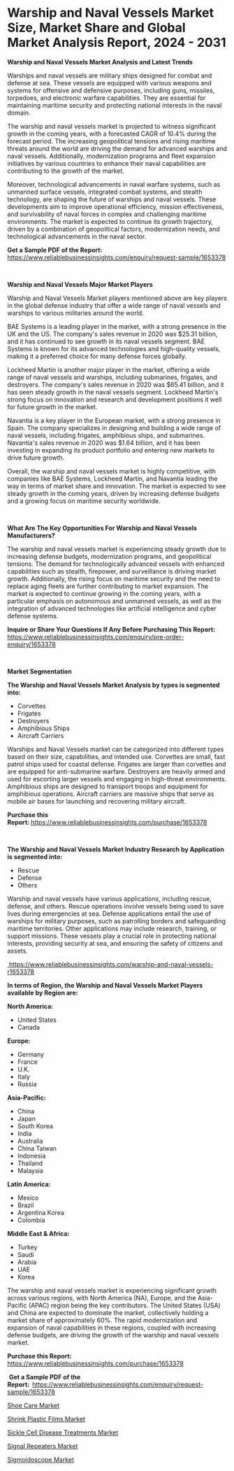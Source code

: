 <p><h1>Warship and Naval Vessels Market Size, Market Share and Global Market Analysis Report, 2024 - 2031</h1></p><p><strong>Warship and Naval Vessels Market Analysis and Latest Trends</strong></p>
<p><p>Warships and naval vessels are military ships designed for combat and defense at sea. These vessels are equipped with various weapons and systems for offensive and defensive purposes, including guns, missiles, torpedoes, and electronic warfare capabilities. They are essential for maintaining maritime security and protecting national interests in the naval domain.</p><p>The warship and naval vessels market is projected to witness significant growth in the coming years, with a forecasted CAGR of 10.4% during the forecast period. The increasing geopolitical tensions and rising maritime threats around the world are driving the demand for advanced warships and naval vessels. Additionally, modernization programs and fleet expansion initiatives by various countries to enhance their naval capabilities are contributing to the growth of the market.</p><p>Moreover, technological advancements in naval warfare systems, such as unmanned surface vessels, integrated combat systems, and stealth technology, are shaping the future of warships and naval vessels. These developments aim to improve operational efficiency, mission effectiveness, and survivability of naval forces in complex and challenging maritime environments. The market is expected to continue its growth trajectory, driven by a combination of geopolitical factors, modernization needs, and technological advancements in the naval sector.</p></p>
<p><strong>Get a Sample PDF of the Report:&nbsp;</strong> <a href="https://www.reliablebusinessinsights.com/enquiry/request-sample/1653378">https://www.reliablebusinessinsights.com/enquiry/request-sample/1653378</a></p>
<p>&nbsp;</p>
<p><strong>Warship and Naval Vessels Major Market Players</strong></p>
<p><p>Warship and Naval Vessels Market players mentioned above are key players in the global defense industry that offer a wide range of naval vessels and warships to various militaries around the world.</p><p>BAE Systems is a leading player in the market, with a strong presence in the UK and the US. The company's sales revenue in 2020 was $25.31 billion, and it has continued to see growth in its naval vessels segment. BAE Systems is known for its advanced technologies and high-quality vessels, making it a preferred choice for many defense forces globally.</p><p>Lockheed Martin is another major player in the market, offering a wide range of naval vessels and warships, including submarines, frigates, and destroyers. The company's sales revenue in 2020 was $65.41 billion, and it has seen steady growth in the naval vessels segment. Lockheed Martin's strong focus on innovation and research and development positions it well for future growth in the market.</p><p>Navantia is a key player in the European market, with a strong presence in Spain. The company specializes in designing and building a wide range of naval vessels, including frigates, amphibious ships, and submarines. Navantia's sales revenue in 2020 was $1.64 billion, and it has been investing in expanding its product portfolio and entering new markets to drive future growth.</p><p>Overall, the warship and naval vessels market is highly competitive, with companies like BAE Systems, Lockheed Martin, and Navantia leading the way in terms of market share and innovation. The market is expected to see steady growth in the coming years, driven by increasing defense budgets and a growing focus on maritime security worldwide.</p></p>
<p>&nbsp;</p>
<p><strong>What Are The Key Opportunities For Warship and Naval Vessels Manufacturers?</strong></p>
<p><p>The warship and naval vessels market is experiencing steady growth due to increasing defense budgets, modernization programs, and geopolitical tensions. The demand for technologically advanced vessels with enhanced capabilities such as stealth, firepower, and surveillance is driving market growth. Additionally, the rising focus on maritime security and the need to replace aging fleets are further contributing to market expansion. The market is expected to continue growing in the coming years, with a particular emphasis on autonomous and unmanned vessels, as well as the integration of advanced technologies like artificial intelligence and cyber defense systems.</p></p>
<p><strong>Inquire or Share Your Questions If Any Before Purchasing This Report:</strong> <a href="https://www.reliablebusinessinsights.com/enquiry/pre-order-enquiry/1653378">https://www.reliablebusinessinsights.com/enquiry/pre-order-enquiry/1653378</a></p>
<p>&nbsp;</p>
<p><strong>Market Segmentation</strong></p>
<p><strong>The Warship and Naval Vessels Market Analysis by types is segmented into:</strong></p>
<p><ul><li>Corvettes</li><li>Frigates</li><li>Destroyers</li><li>Amphibious Ships</li><li>Aircraft Carriers</li></ul></p>
<p><p>Warships and Naval Vessels market can be categorized into different types based on their size, capabilities, and intended use. Corvettes are small, fast patrol ships used for coastal defense. Frigates are larger than corvettes and are equipped for anti-submarine warfare. Destroyers are heavily armed and used for escorting larger vessels and engaging in high-threat environments. Amphibious ships are designed to transport troops and equipment for amphibious operations. Aircraft carriers are massive ships that serve as mobile air bases for launching and recovering military aircraft.</p></p>
<p><strong>Purchase this Report:&nbsp;</strong><a href="https://www.reliablebusinessinsights.com/purchase/1653378">https://www.reliablebusinessinsights.com/purchase/1653378</a></p>
<p>&nbsp;</p>
<p><strong>The Warship and Naval Vessels Market Industry Research by Application is segmented into:</strong></p>
<p><ul><li>Rescue</li><li>Defense</li><li>Others</li></ul></p>
<p><p>Warship and naval vessels have various applications, including rescue, defense, and others. Rescue operations involve vessels being used to save lives during emergencies at sea. Defense applications entail the use of warships for military purposes, such as patrolling borders and safeguarding maritime territories. Other applications may include research, training, or support missions. These vessels play a crucial role in protecting national interests, providing security at sea, and ensuring the safety of citizens and assets.</p></p>
<p><a href="https://www.reliablebusinessinsights.com/warship-and-naval-vessels-r1653378">&nbsp;https://www.reliablebusinessinsights.com/warship-and-naval-vessels-r1653378</a></p>
<p><strong>In terms of Region, the Warship and Naval Vessels Market Players available by Region are:</strong></p>
<p>
    <p> <strong> North America: </strong>
        <ul>
            <li>United States</li>
            <li>Canada</li>
        </ul>
        </p> 
    <p> <strong> Europe: </strong>
        <ul>
            <li>Germany</li>
            <li>France</li>
            <li>U.K.</li>
            <li>Italy</li>
            <li>Russia</li>
        </ul>
        </p> 
    <p> <strong> Asia-Pacific: </strong>
        <ul>
            <li>China</li>
            <li>Japan</li>
            <li>South Korea</li>
            <li>India</li>
            <li>Australia</li>
            <li>China Taiwan</li>
            <li>Indonesia</li>
            <li>Thailand</li>
            <li>Malaysia</li>
        </ul>
        </p> 
    <p> <strong> Latin America: </strong>
        <ul>
            <li>Mexico</li>
            <li>Brazil</li>
            <li>Argentina Korea</li>
            <li>Colombia</li>
        </ul>
        </p> 
    <p> <strong> Middle East & Africa: </strong>
        <ul>
            <li>Turkey</li>
            <li>Saudi</li>
            <li>Arabia</li>
            <li>UAE</li>
            <li>Korea</li>
        </ul>
    </p>
    </p>
<p><p>The warship and naval vessels market is experiencing significant growth across various regions, with North America (NA), Europe, and the Asia-Pacific (APAC) region being the key contributors. The United States (USA) and China are expected to dominate the market, collectively holding a market share of approximately 60%. The rapid modernization and expansion of naval capabilities in these regions, coupled with increasing defense budgets, are driving the growth of the warship and naval vessels market.</p></p>
<p><strong>Purchase this Report: </strong><a href="https://www.reliablebusinessinsights.com/purchase/1653378">https://www.reliablebusinessinsights.com/purchase/1653378</a></p>
<p>&nbsp;<strong>Get a Sample PDF of the Report:&nbsp;&nbsp;</strong><a href="https://www.reliablebusinessinsights.com/enquiry/request-sample/1653378">https://www.reliablebusinessinsights.com/enquiry/request-sample/1653378</a></p>
<p><strong></strong></p>
<p><p><a href="https://github.com/marthawweekle/Market-Research-Report-List-2/blob/main/shoe-care-market.md">Shoe Care Market</a></p><p><a href="https://github.com/HenrietteMills1/Market-Research-Report-List-2/blob/main/shrink-plastic-films-market.md">Shrink Plastic Films Market</a></p><p><a href="https://github.com/alexxisgm/Market-Research-Report-List-2/blob/main/sickle-cell-disease-treatments-market.md">Sickle Cell Disease Treatments Market</a></p><p><a href="https://github.com/wrwgzwbr35/Market-Research-Report-List-2/blob/main/signal-repeaters-market.md">Signal Repeaters Market</a></p><p><a href="https://github.com/sifatuddin25/Market-Research-Report-List-2/blob/main/sigmoidoscope-market.md">Sigmoidoscope Market</a></p></p>